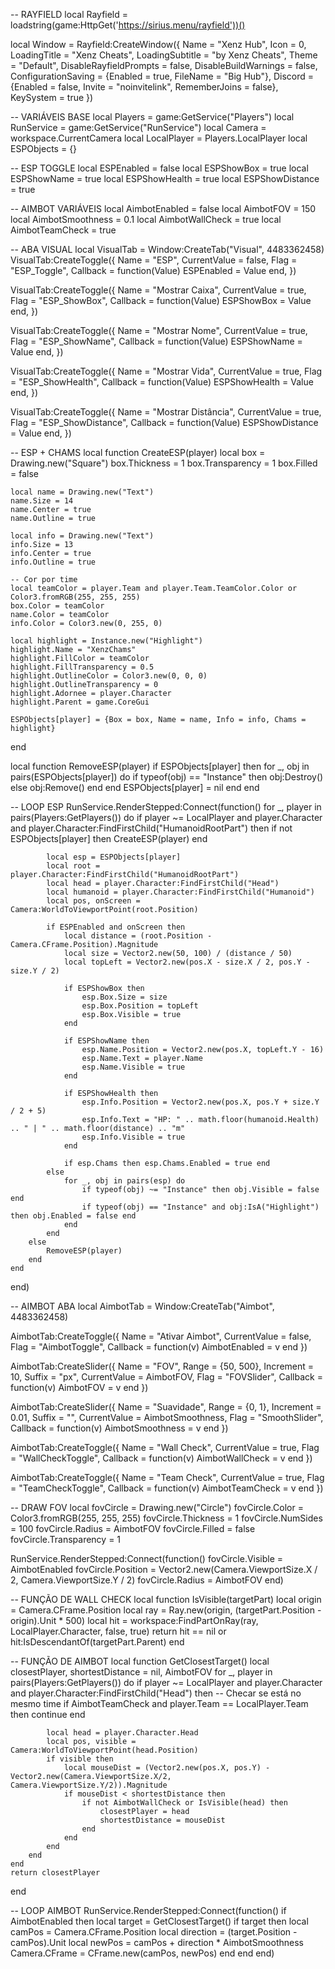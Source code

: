 -- RAYFIELD
local Rayfield = loadstring(game:HttpGet('https://sirius.menu/rayfield'))()

local Window = Rayfield:CreateWindow({
    Name = "Xenz Hub",
    Icon = 0,
    LoadingTitle = "Xenz Cheats",
    LoadingSubtitle = "by Xenz Cheats",
    Theme = "Default",
    DisableRayfieldPrompts = false,
    DisableBuildWarnings = false,
    ConfigurationSaving = {Enabled = true, FileName = "Big Hub"},
    Discord = {Enabled = false, Invite = "noinvitelink", RememberJoins = false},
    KeySystem = true
})

-- VARIÁVEIS BASE
local Players = game:GetService("Players")
local RunService = game:GetService("RunService")
local Camera = workspace.CurrentCamera
local LocalPlayer = Players.LocalPlayer
local ESPObjects = {}

-- ESP TOGGLE
local ESPEnabled = false
local ESPShowBox = true
local ESPShowName = true
local ESPShowHealth = true
local ESPShowDistance = true

-- AIMBOT VARIÁVEIS
local AimbotEnabled = false
local AimbotFOV = 150
local AimbotSmoothness = 0.1
local AimbotWallCheck = true
local AimbotTeamCheck = true

-- ABA VISUAL
local VisualTab = Window:CreateTab("Visual", 4483362458)
VisualTab:CreateToggle({
    Name = "ESP",
    CurrentValue = false,
    Flag = "ESP_Toggle",
    Callback = function(Value) ESPEnabled = Value end,
})

VisualTab:CreateToggle({
    Name = "Mostrar Caixa",
    CurrentValue = true,
    Flag = "ESP_ShowBox",
    Callback = function(Value) ESPShowBox = Value end,
})

VisualTab:CreateToggle({
    Name = "Mostrar Nome",
    CurrentValue = true,
    Flag = "ESP_ShowName",
    Callback = function(Value) ESPShowName = Value end,
})

VisualTab:CreateToggle({
    Name = "Mostrar Vida",
    CurrentValue = true,
    Flag = "ESP_ShowHealth",
    Callback = function(Value) ESPShowHealth = Value end,
})

VisualTab:CreateToggle({
    Name = "Mostrar Distância",
    CurrentValue = true,
    Flag = "ESP_ShowDistance",
    Callback = function(Value) ESPShowDistance = Value end,
})

-- ESP + CHAMS
local function CreateESP(player)
    local box = Drawing.new("Square")
    box.Thickness = 1
    box.Transparency = 1
    box.Filled = false

    local name = Drawing.new("Text")
    name.Size = 14
    name.Center = true
    name.Outline = true

    local info = Drawing.new("Text")
    info.Size = 13
    info.Center = true
    info.Outline = true

    -- Cor por time
    local teamColor = player.Team and player.Team.TeamColor.Color or Color3.fromRGB(255, 255, 255)
    box.Color = teamColor
    name.Color = teamColor
    info.Color = Color3.new(0, 255, 0)

    local highlight = Instance.new("Highlight")
    highlight.Name = "XenzChams"
    highlight.FillColor = teamColor
    highlight.FillTransparency = 0.5
    highlight.OutlineColor = Color3.new(0, 0, 0)
    highlight.OutlineTransparency = 0
    highlight.Adornee = player.Character
    highlight.Parent = game.CoreGui

    ESPObjects[player] = {Box = box, Name = name, Info = info, Chams = highlight}
end

local function RemoveESP(player)
    if ESPObjects[player] then
        for _, obj in pairs(ESPObjects[player]) do
            if typeof(obj) == "Instance" then
                obj:Destroy()
            else
                obj:Remove()
            end
        end
        ESPObjects[player] = nil
    end
end

-- LOOP ESP
RunService.RenderStepped:Connect(function()
    for _, player in pairs(Players:GetPlayers()) do
        if player ~= LocalPlayer and player.Character and player.Character:FindFirstChild("HumanoidRootPart") then
            if not ESPObjects[player] then
                CreateESP(player)
            end

            local esp = ESPObjects[player]
            local root = player.Character:FindFirstChild("HumanoidRootPart")
            local head = player.Character:FindFirstChild("Head")
            local humanoid = player.Character:FindFirstChild("Humanoid")
            local pos, onScreen = Camera:WorldToViewportPoint(root.Position)

            if ESPEnabled and onScreen then
                local distance = (root.Position - Camera.CFrame.Position).Magnitude
                local size = Vector2.new(50, 100) / (distance / 50)
                local topLeft = Vector2.new(pos.X - size.X / 2, pos.Y - size.Y / 2)

                if ESPShowBox then
                    esp.Box.Size = size
                    esp.Box.Position = topLeft
                    esp.Box.Visible = true
                end

                if ESPShowName then
                    esp.Name.Position = Vector2.new(pos.X, topLeft.Y - 16)
                    esp.Name.Text = player.Name
                    esp.Name.Visible = true
                end

                if ESPShowHealth then
                    esp.Info.Position = Vector2.new(pos.X, pos.Y + size.Y / 2 + 5)
                    esp.Info.Text = "HP: " .. math.floor(humanoid.Health) .. " | " .. math.floor(distance) .. "m"
                    esp.Info.Visible = true
                end

                if esp.Chams then esp.Chams.Enabled = true end
            else
                for _, obj in pairs(esp) do
                    if typeof(obj) ~= "Instance" then obj.Visible = false end
                    if typeof(obj) == "Instance" and obj:IsA("Highlight") then obj.Enabled = false end
                end
            end
        else
            RemoveESP(player)
        end
    end
end)

-- AIMBOT ABA
local AimbotTab = Window:CreateTab("Aimbot", 4483362458)

AimbotTab:CreateToggle({
    Name = "Ativar Aimbot",
    CurrentValue = false,
    Flag = "AimbotToggle",
    Callback = function(v) AimbotEnabled = v end
})

AimbotTab:CreateSlider({
    Name = "FOV",
    Range = {50, 500},
    Increment = 10,
    Suffix = "px",
    CurrentValue = AimbotFOV,
    Flag = "FOVSlider",
    Callback = function(v) AimbotFOV = v end
})

AimbotTab:CreateSlider({
    Name = "Suavidade",
    Range = {0, 1},
    Increment = 0.01,
    Suffix = "",
    CurrentValue = AimbotSmoothness,
    Flag = "SmoothSlider",
    Callback = function(v) AimbotSmoothness = v end
})

AimbotTab:CreateToggle({
    Name = "Wall Check",
    CurrentValue = true,
    Flag = "WallCheckToggle",
    Callback = function(v) AimbotWallCheck = v end
})

AimbotTab:CreateToggle({
    Name = "Team Check",
    CurrentValue = true,
    Flag = "TeamCheckToggle",
    Callback = function(v) AimbotTeamCheck = v end
})

-- DRAW FOV
local fovCircle = Drawing.new("Circle")
fovCircle.Color = Color3.fromRGB(255, 255, 255)
fovCircle.Thickness = 1
fovCircle.NumSides = 100
fovCircle.Radius = AimbotFOV
fovCircle.Filled = false
fovCircle.Transparency = 1

RunService.RenderStepped:Connect(function()
    fovCircle.Visible = AimbotEnabled
    fovCircle.Position = Vector2.new(Camera.ViewportSize.X / 2, Camera.ViewportSize.Y / 2)
    fovCircle.Radius = AimbotFOV
end)

-- FUNÇÃO DE WALL CHECK
local function IsVisible(targetPart)
    local origin = Camera.CFrame.Position
    local ray = Ray.new(origin, (targetPart.Position - origin).Unit * 500)
    local hit = workspace:FindPartOnRay(ray, LocalPlayer.Character, false, true)
    return hit == nil or hit:IsDescendantOf(targetPart.Parent)
end

-- FUNÇÃO DE AIMBOT
local function GetClosestTarget()
    local closestPlayer, shortestDistance = nil, AimbotFOV
    for _, player in pairs(Players:GetPlayers()) do
        if player ~= LocalPlayer and player.Character and player.Character:FindFirstChild("Head") then
            -- Checar se está no mesmo time
            if AimbotTeamCheck and player.Team == LocalPlayer.Team then
                continue
            end

            local head = player.Character.Head
            local pos, visible = Camera:WorldToViewportPoint(head.Position)
            if visible then
                local mouseDist = (Vector2.new(pos.X, pos.Y) - Vector2.new(Camera.ViewportSize.X/2, Camera.ViewportSize.Y/2)).Magnitude
                if mouseDist < shortestDistance then
                    if not AimbotWallCheck or IsVisible(head) then
                        closestPlayer = head
                        shortestDistance = mouseDist
                    end
                end
            end
        end
    end
    return closestPlayer
end

-- LOOP AIMBOT
RunService.RenderStepped:Connect(function()
    if AimbotEnabled then
        local target = GetClosestTarget()
        if target then
            local camPos = Camera.CFrame.Position
            local direction = (target.Position - camPos).Unit
            local newPos = camPos + direction * AimbotSmoothness
            Camera.CFrame = CFrame.new(camPos, newPos)
        end
    end
end)
